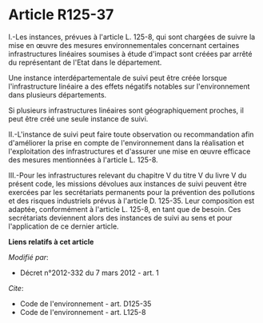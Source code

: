 # Article R125-37

I.-Les instances, prévues à l'article L. 125-8, qui sont chargées de suivre la mise en œuvre des mesures environnementales
concernant certaines infrastructures linéaires soumises à étude d'impact sont créées par arrêté du représentant de l'Etat
dans le département. 

Une instance interdépartementale de suivi peut être créée lorsque l'infrastructure linéaire a des effets négatifs notables
sur l'environnement dans plusieurs départements. 

Si plusieurs infrastructures linéaires sont géographiquement proches, il peut être créé une seule instance de suivi. 

II.-L'instance de suivi peut faire toute observation ou recommandation afin d'améliorer la prise en compte de l'environnement
dans la réalisation et l'exploitation des infrastructures et d'assurer une mise en œuvre efficace des mesures mentionnées à
l'article L. 125-8. 

III.-Pour les infrastructures relevant du chapitre V du titre V du livre V du présent code, les missions dévolues aux
instances de suivi peuvent être exercées par les secrétariats permanents pour la prévention des pollutions et des risques
industriels prévus à l'article D. 125-35. Leur composition est adaptée, conformément à l'article L. 125-8, en tant que de
besoin. Ces secrétariats deviennent alors des instances de suivi au sens et pour l'application de ce dernier article.

**Liens relatifs à cet article**

_Modifié par_:

  - Décret n°2012-332 du 7 mars 2012 - art. 1

_Cite_:

  - Code de l'environnement - art. D125-35
  - Code de l'environnement - art. L125-8
